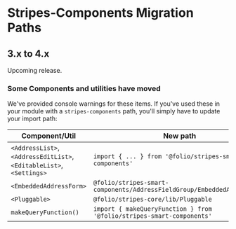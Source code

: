 # Stripes-Components Migration Paths
## 3.x to 4.x
Upcoming release.  

### Some Components and utilities have moved
We've provided console warnings for these items. If you've used these in your module with a `stripes-components` path, you'll simply have to update your import path:

Component/Util | New path
-- | --
`<AddressList>`, `<AddressEditList>`, `<EditableList>`, `<Settings>`  | `import { ... } from '@folio/stripes-smart-components'`
`<EmbeddedAddressForm>` | `@folio/stripes-smart-components/AddressFieldGroup/EmbeddedAddressForm` 
`<Pluggable>`  | `@folio/stripes-core/lib/Pluggable`
`makeQueryFunction()` | `import { makeQueryFunction } from '@folio/stripes-smart-components'`
